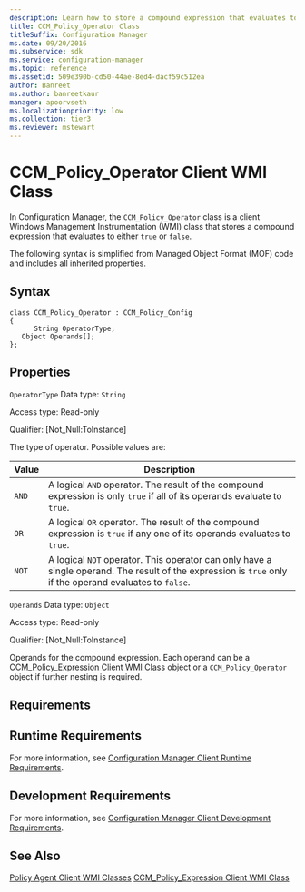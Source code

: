 ```yaml
---
description: Learn how to store a compound expression that evaluates to either true or false in Configuration Manager using CCM_Policy_Operator.
title: CCM_Policy_Operator Class
titleSuffix: Configuration Manager
ms.date: 09/20/2016
ms.subservice: sdk
ms.service: configuration-manager
ms.topic: reference
ms.assetid: 509e390b-cd50-44ae-8ed4-dacf59c512ea
author: Banreet
ms.author: banreetkaur
manager: apoorvseth
ms.localizationpriority: low
ms.collection: tier3
ms.reviewer: mstewart
---
```

# CCM_Policy_Operator Client WMI Class
In Configuration Manager, the `CCM_Policy_Operator` class is a client Windows Management Instrumentation (WMI) class that stores a compound expression that evaluates to either `true` or `false`.

 The following syntax is simplified from Managed Object Format (MOF) code and includes all inherited properties.

## Syntax

```
class CCM_Policy_Operator : CCM_Policy_Config
{
      String OperatorType;
   Object Operands[];
};
```

## Properties
 `OperatorType`
 Data type: `String`

 Access type: Read-only

 Qualifier: [Not_Null:ToInstance]

 The type of operator. Possible values are:

| Value | Description |
| ----- | ----------- |
|`AND`|A logical `AND` operator. The result of the compound expression is only `true` if all of its operands evaluate to `true`.|
|`OR`|A logical `OR` operator. The result of the compound expression is `true` if any one of its operands evaluates to `true`.|
|`NOT`|A logical `NOT` operator. This operator can only have a single operand. The result of the expression is `true` only if the operand evaluates to `false`.|

 `Operands`
 Data type: `Object`

 Access type: Read-only

 Qualifier: [Not_Null:ToInstance]

 Operands for the compound expression. Each operand can be a [CCM_Policy_Expression Client WMI Class](../../../../../develop/reference/core/clients/client-classes/ccm_policy_expression-client-wmi-class.md) object or a `CCM_Policy_Operator` object if further nesting is required.

## Requirements

## Runtime Requirements
 For more information, see [Configuration Manager Client Runtime Requirements](../../../../../develop/core/reqs/client-runtime-requirements.md).

## Development Requirements
 For more information, see [Configuration Manager Client Development Requirements](../../../../../develop/core/reqs/client-development-requirements.md).

## See Also
 [Policy Agent Client WMI Classes](../../../../../develop/reference/core/clients/client-classes/policy-agent-client-wmi-classes.md)
 [CCM_Policy_Expression Client WMI Class](../../../../../develop/reference/core/clients/client-classes/ccm_policy_expression-client-wmi-class.md)

